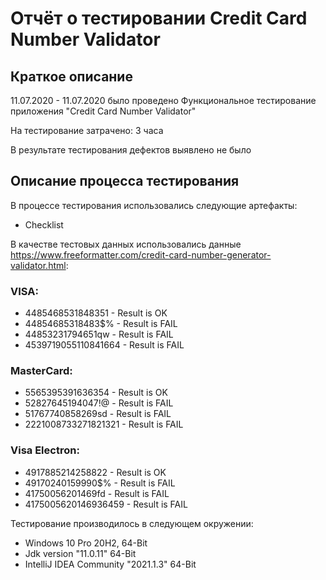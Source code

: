 # Отчёт о тестировании Credit Card Number Validator

## Краткое описание

11.07.2020 - 11.07.2020 было проведено Функциональное тестирование приложения "Credit Card Number Validator"

На тестирование затрачено: 3 часа

В результате тестирования дефектов выявлено не было

## Описание процесса тестирования

В процессе тестирования использовались следующие артефакты:
* Checklist

В качестве тестовых данных использовались данные <https://www.freeformatter.com/credit-card-number-generator-validator.html>:

### VISA:
* 4485468531848351 - Result is OK
* 44854685318483$% - Result is FAIL
* 44853231794651qw - Result is FAIL
* 4539719055110841664 - Result is FAIL
### MasterCard:
* 5565395391636354 - Result is OK
* 52827645194047!@ - Result is FAIL
* 51767740858269sd - Result is FAIL
* 2221008733271821321 - Result is FAIL
### Visa Electron:
* 4917885214258822 - Result is OK
* 49170240159990$% - Result is FAIL
* 41750056201469fd - Result is FAIL
* 4175005620146936459 - Result is FAIL

Тестирование производилось в следующем окружении:
* Windows 10 Pro 20H2, 64-Bit
* Jdk version "11.0.11" 64-Bit
* IntelliJ IDEA Community "2021.1.3" 64-Bit
